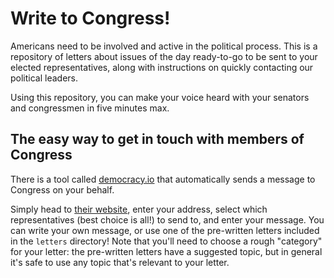 # Write to Congress!

Americans need to be involved and active in the political process. This is a repository of letters about issues of the day ready-to-go to be sent to your elected representatives, along with instructions on quickly contacting our political leaders.

Using this repository, you can make your voice heard with your senators and congressmen in five minutes max.

## The easy way to get in touch with members of Congress

There is a tool called [democracy.io](https://democracy.io) that automatically sends a message to Congress on your behalf.

Simply head to [their website](https://democracy.io), enter your address, select which representatives (best choice is all!) to send to, and enter your message. You can write your own message, or use one of the pre-written letters included in the `letters` directory! Note that you'll need to choose a rough "category" for your letter: the pre-written letters have a suggested topic, but in general it's safe to use any topic that's relevant to your letter.
